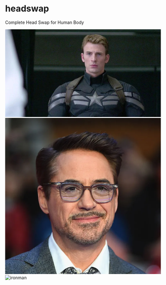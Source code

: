 # headswap
Complete Head Swap for Human Body

![cap](https://github.com/taruntiwarihp/raw_images/blob/master/Chris-evans.jpg)
![tony](https://github.com/taruntiwarihp/raw_images/blob/master/6.jpg)
![ironman](https://github.com/taruntiwarihp/raw_images/blob/master/text100.jpg)

